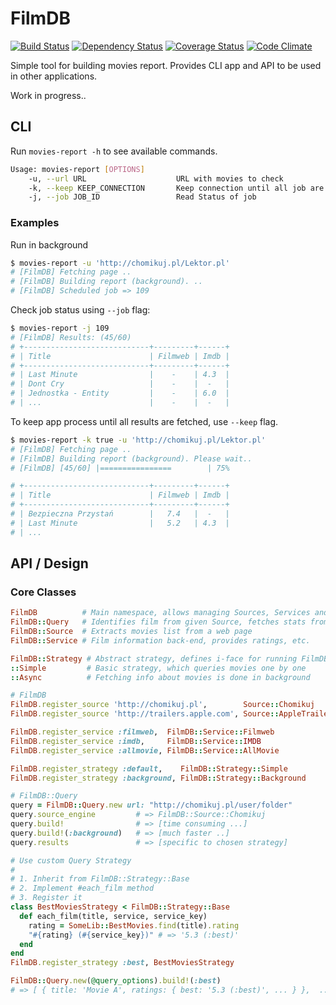 # FilmDB

[![Build Status](https://api.travis-ci.org/kowal/filmdb.png)](https://travis-ci.org/kowal/filmdb)
[![Dependency Status](https://gemnasium.com/kowal/filmdb.png)](https://gemnasium.com/kowal/filmdb)
[![Coverage Status](https://coveralls.io/repos/kowal/filmdb/badge.png?branch=master)](https://coveralls.io/r/kowal/filmdb?branch=master)
[![Code Climate](https://codeclimate.com/github/kowal/filmdb.png)](https://codeclimate.com/github/kowal/filmdb)

Simple tool for building movies report. Provides CLI app and API to be used in other applications.

Work in progress..

## CLI

Run ```movies-report -h``` to see available commands.

```bash
Usage: movies-report [OPTIONS]
    -u, --url URL                    URL with movies to check
    -k, --keep KEEP_CONNECTION       Keep connection until all job are finished
    -j, --job JOB_ID                 Read Status of job
```

### Examples

Run in background

```bash
$ movies-report -u 'http://chomikuj.pl/Lektor.pl'
# [FilmDB] Fetching page ..
# [FilmDB] Building report (background). ..
# [FilmDB] Scheduled job => 109
```

Check job status using ```--job``` flag:
```bash
$ movies-report -j 109
# [FilmDB] Results: (45/60)
# +----------------------------+---------+------+
# | Title                      | Filmweb | Imdb |
# +----------------------------+---------+------+
# | Last Minute                |    -    | 4.3  |
# | Dont Cry                   |    -    |  -   |
# | Jednostka - Entity         |    -    | 6.0  |
# | ...                        |    -    |  -   |
```

To keep app process until all results are fetched, use ```--keep``` flag.

```bash
$ movies-report -k true -u 'http://chomikuj.pl/Lektor.pl'
# [FilmDB] Fetching page ..
# [FilmDB] Building report (background). Please wait..
# [FilmDB] [45/60] |================        | 75%

# +----------------------------+---------+------+
# | Title                      | Filmweb | Imdb |
# +----------------------------+---------+------+
# | Bezpieczna Przystań        |   7.4   |  -   |
# | Last Minute                |   5.2   | 4.3  |
# | ...
```

## API / Design

### Core Classes

```ruby
FilmDB          # Main namespace, allows managing Sources, Services and Strategies
FilmDB::Query   # Identifies film from given Source, fetches stats from Services
FilmDB::Source  # Extracts movies list from a web page
FilmDB::Service # Film information back-end, provides ratings, etc.

FilmDB::Strategy # Abstract strategy, defines i-face for running FilmDB::Query
::Simple         # Basic strategy, which queries movies one by one
::Async          # Fetching info about movies is done in background

# FilmDB
FilmDB.register_source 'http://chomikuj.pl',        Source::Chomikuj
FilmDB.register_source 'http://trailers.apple.com', Source::AppleTrailers

FilmDB.register_service :filmweb,  FilmDB::Service::Filmweb
FilmDB.register_service :imdb,     FilmDB::Service::IMDB
FilmDB.register_service :allmovie, FilmDB::Service::AllMovie

FilmDB.register_strategy :default,    FilmDB::Strategy::Simple
FilmDB.register_strategy :background, FilmDB::Strategy::Background

# FilmDB::Query
query = FilmDB::Query.new url: "http://chomikuj.pl/user/folder"
query.source_engine         # => FilmDB::Source::Chomikuj
query.build!                # => [time consuming ...]
query.build!(:background)   # => [much faster ..]
query.results               # => [specific to chosen strategy]

# Use custom Query Strategy
#
# 1. Inherit from FilmDB::Strategy::Base
# 2. Implement #each_film method
# 3. Register it
class BestMoviesStrategy < FilmDB::Strategy::Base
  def each_film(title, service, service_key)
    rating = SomeLib::BestMovies.find(title).rating
    "#{rating} (#{service_key})" # => '5.3 (:best)'
  end
end
FilmDB.register_strategy :best, BestMoviesStrategy

FilmDB::Query.new(@query_options).build!(:best)
# => [ { title: 'Movie A', ratings: { best: '5.3 (:best)', ... } },  ... ]

```
